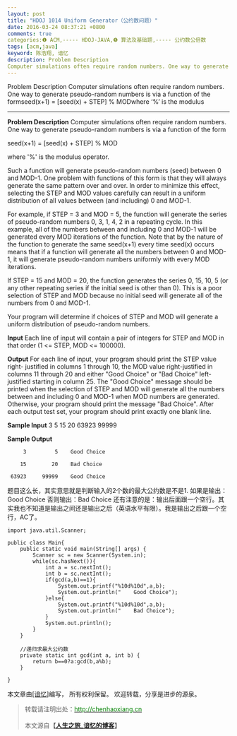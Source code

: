 ```yaml
---
layout: post
title: "HDOJ 1014 Uniform Generator（公约数问题）"
date: 2016-03-24 08:37:21 +0800
comments: true
categories:❶ ACM,----- HDOJ-JAVA,❺ 算法及基础题,----- 公约数公倍数
tags: [acm,java]
keyword: 陈浩翔, 谙忆
description: Problem Description 
Computer simulations often require random numbers. One way to generate pseudo-random numbers is via a function of the formseed(x+1) = [seed(x) + STEP] % MODwhere ‘%’ is the modulus 
---
```



Problem Description 
Computer simulations often require random numbers. One way to generate pseudo-random numbers is via a function of the formseed(x+1) = [seed(x) + STEP] % MODwhere ‘%’ is the modulus
<!-- more -->
----------

**Problem Description**
Computer simulations often require random numbers. One way to generate pseudo-random numbers is via a function of the form

seed(x+1) = [seed(x) + STEP] % MOD

where '%' is the modulus operator. 

Such a function will generate pseudo-random numbers (seed) between 0 and MOD-1. One problem with functions of this form is that they will always generate the same pattern over and over. In order to minimize this effect, selecting the STEP and MOD values carefully can result in a uniform distribution of all values between (and including) 0 and MOD-1. 

For example, if STEP = 3 and MOD = 5, the function will generate the series of pseudo-random numbers 0, 3, 1, 4, 2 in a repeating cycle. In this example, all of the numbers between and including 0 and MOD-1 will be generated every MOD iterations of the function. Note that by the nature of the function to generate the same seed(x+1) every time seed(x) occurs means that if a function will generate all the numbers between 0 and MOD-1, it will generate pseudo-random numbers uniformly with every MOD iterations. 

If STEP = 15 and MOD = 20, the function generates the series 0, 15, 10, 5 (or any other repeating series if the initial seed is other than 0). This is a poor selection of STEP and MOD because no initial seed will generate all of the numbers from 0 and MOD-1. 

Your program will determine if choices of STEP and MOD will generate a uniform distribution of pseudo-random numbers. 

 

**Input**
Each line of input will contain a pair of integers for STEP and MOD in that order (1 <= STEP, MOD <= 100000).

 

**Output**
For each line of input, your program should print the STEP value right- justified in columns 1 through 10, the MOD value right-justified in columns 11 through 20 and either "Good Choice" or "Bad Choice" left-justified starting in column 25. The "Good Choice" message should be printed when the selection of STEP and MOD will generate all the numbers between and including 0 and MOD-1 when MOD numbers are generated. Otherwise, your program should print the message "Bad Choice". After each output test set, your program should print exactly one blank line.

 

**Sample Input**
3 5
15 20
63923 99999
 

**Sample Output**

         3         5    Good Choice

        15        20    Bad Choice

     63923     99999    Good Choice


题目这么长，其实意思就是判断输入的2个数的最大公约数是不是1.
如果是输出：Good Choice
否则输出：Bad Choice
还有注意的是：输出后面跟一个空行。其实我也不知道是输出之间还是输出之后（英语水平有限）。我是输出之后跟一个空行，AC了。

```
import java.util.Scanner;

public class Main{
	public static void main(String[] args) {
		Scanner sc = new Scanner(System.in);
		while(sc.hasNext()){
			int a = sc.nextInt();
			int b = sc.nextInt();
			if(gcd(a,b)==1){
				System.out.printf("%10d%10d",a,b);
				System.out.println("    Good Choice");
			}else{
				System.out.printf("%10d%10d",a,b);
				System.out.println("    Bad Choice");
			}
			System.out.println();
		}
	}
	
	//递归求最大公约数
	private static int gcd(int a, int b) {
		return b==0?a:gcd(b,a%b);
	}

}

```

本文章由<a href="http://chenhaoxiang.cn/">[谙忆]</a>编写， 所有权利保留。 
欢迎转载，分享是进步的源泉。
<blockquote cite='陈浩翔'>
<p background-color='#D3D3D3'>转载请注明出处：<a href='http://chenhaoxiang.cn'><font color="green">http://chenhaoxiang.cn</font></a><br><br>
本文源自<strong>【<a href='http://chenhaoxiang.cn' target='_blank'>人生之旅_谙忆的博客</a>】</strong></p>
</blockquote>
